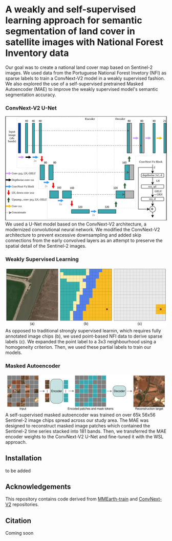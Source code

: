 # A weakly and self-supervised learning approach for semantic segmentation of land cover in satellite images with National Forest Inventory data
Our goal was to create a national land cover map based on Sentinel-2 images. We used data from the Portuguese National Forest Invetory (NFI) as sparse labels to train a ConvNext-V2 model in a weakly supervised fashion. We also explored the use of a self-supervised pretrained Masked Autoencoder (MAE) to improve the weakly supervised model's semantic segmentation accuracy.


### ConvNext-V2 U-Net
![ConvNextV2_U-Net_arch](ConvNextV2_U-Net.jpeg)
We used a U-Net model based on the ConvNext-V2 architecture, a modernized convolutional neural network. We modified the ConvNext-V2 architecture to prevent excessive downsampling and added skip connections from the early convolved layers as an attempt to preserve the spatial detail of the Sentinel-2 images.
### Weakly Supervised Learning
![WSL-figure](Figure_WSL.png)
As opposed to traditional strongly supervised learnin, which requires fully annotated image chips (b), we used point-based NFI data to derive sparse labels (c). We expanded the point label to a 3x3 neighbourhood using a homogeneity criterion. Then, we used these partial labels to train our models.
### Masked Autoencoder
![MAE-figure](Figure_MAE.png)
A self-supervised masked autoencoder was trained on over 65k 56x56 Sentinel-2 image chips spread across our study area. The MAE was designed to reconstruct masked image patches which contained the Sentinel-2 time series stacked into 181 bands. Then, we transferred the MAE encoder weights to the ConvNext-V2 U-Net and fine-tuned it with the WSL approach.

## Installation
to be added

## Acknowledgements
This repository contains code derived from [MMEarth-train](https://github.com/vishalned/MMEarth-train) and [ConvNext-V2](https://github.com/facebookresearch/ConvNeXt-V2/tree/main) repositories.

## Citation
Coming soon
